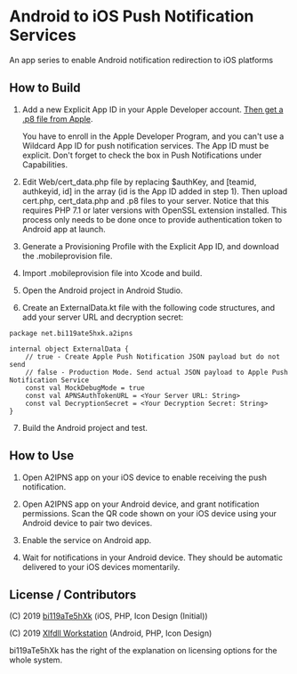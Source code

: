 # Android to iOS Push Notification Services
An app series to enable Android notification redirection to iOS platforms

## How to Build

1. Add a new Explicit App ID in your Apple Developer account. [Then get a .p8 file from Apple](https://developer.apple.com/documentation/usernotifications/setting_up_a_remote_notification_server/establishing_a_token-based_connection_to_apns).

    You have to enroll in the Apple Developer Program, and you can't use a Wildcard App ID for push notification services. The App ID must be explicit. Don't forget to check the box in Push Notifications under Capabilities.

2. Edit Web/cert_data.php file by replacing $authKey, and [teamid, authkeyid, id] in the array (id is the App ID added in step 1). Then upload cert.php, cert_data.php and .p8 files to your server. Notice that this requires PHP 7.1 or later versions with OpenSSL extension installed. This process only needs to be done once to provide authentication token to Android app at launch.

3. Generate a Provisioning Profile with the Explicit App ID, and download the .mobileprovision file.

4. Import .mobileprovision file into Xcode and build.

5. Open the Android project in Android Studio.

6. Create an ExternalData.kt file with the following code structures, and add your server URL and decryption secret:

```
package net.bi119ate5hxk.a2ipns

internal object ExternalData {
    // true - Create Apple Push Notification JSON payload but do not send
    // false - Production Mode. Send actual JSON payload to Apple Push Notification Service
    const val MockDebugMode = true
    const val APNSAuthTokenURL = <Your Server URL: String>
    const val DecryptionSecret = <Your Decryption Secret: String>
}
```

7. Build the Android project and test.


## How to Use

1. Open A2IPNS app on your iOS device to enable receiving the push notification.

2. Open A2IPNS app on your Android device, and grant notification permissions. Scan the QR code shown on your iOS device using your Android device to pair two devices.

3. Enable the service on Android app.

4. Wait for notifications in your Android device. They should be automatic delivered to your iOS devices momentarily.

## License / Contributors

(C) 2019 [bi119aTe5hXk](https://blog.bi119ate5hxk.net) (iOS, PHP, Icon Design (Initial))

(C) 2019 [Xlfdll Workstation](https://xlfdll.github.io) (Android, PHP, Icon Design)

bi119aTe5hXk has the right of the explanation on licensing options for the whole system.
